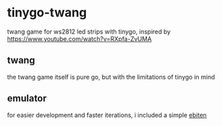 # tinygo-twang
twang game for ws2812 led strips with tinygo, inspired by https://www.youtube.com/watch?v=RXpfa-ZvUMA


## twang

the twang game itself is pure go, but with the limitations of tinygo in mind


## emulator

for easier development and faster iterations, i included a simple [ebiten](https://ebitengine.org/)


